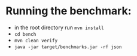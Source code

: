 # Running the benchmark:

* in the root directory run `mvn install`
* `cd bench`
* `mvn clean verify`
* `java -jar target/benchmarks.jar -rf json`
